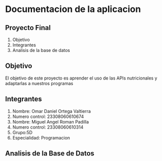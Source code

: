 # Documentacion de la aplicacion
## Proyecto Final 
  1.  Objetivo
  2.  Integrantes
  3.  Analisis de la base de datos
   
## Objetivo
El objetivo de este proyecto es aprender el uso de las APIs nutricionales y adaptarlas a nuestros programas 

## Integrantes
1. Nombre: Omar Daniel Ortega Valtierra
2. Numero control: 23308060610674
3. Nombre: Miguel Angel Roman Padilla 
4. Numero control: 23308060610314
5. Grupo:5D
6. Especialidad: Programacion 
 
## Analisis de la Base de Datos 

